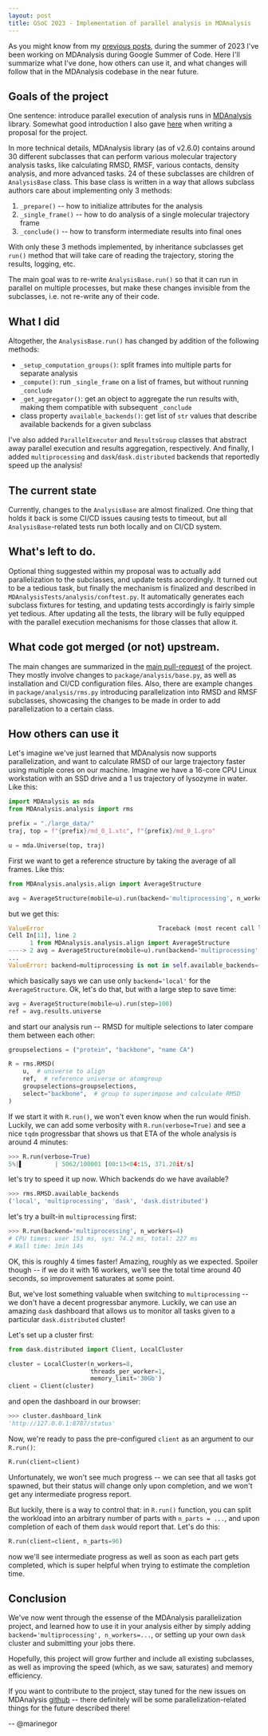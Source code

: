 ```yaml
---
layout: post
title: GSoC 2023 - Implementation of parallel analysis in MDAnalysis
---
```


As you might know from my [previous posts](https://marinegor.github.io/year-archive/), during the summer of 2023 I've been working on MDAnalysis during Google Summer of Code. Here I'll summarize what I've done, how others can use it, and what changes will follow that in the MDAnalysis codebase in the near future.


## Goals of the project
One sentence: introduce parallel execution of analysis runs in [MDAnalysis](https://github.com/MDAnalysis/mdanalysis) library. Somewhat good introduction I also gave [here](https://marinegor.github.io/posts/2023/05/gsoc-proposal/) when writing a proposal for the project.

In more technical details, MDAnalysis library (as of v2.6.0) contains around 30 different subclasses that can perform various molecular trajectory analysis tasks, like calculating RMSD, RMSF, various contacts, density analysis, and more advanced tasks. 24 of these subclasses are children of `AnalysisBase` class. This base class is written in a way that allows subclass authors care about implementing only 3 methods:

 1. `_prepare()` -- how to initialize attributes for the analysis
 2. `_single_frame()` -- how to do analysis of a single molecular trajectory frame
 3. `_conclude()` -- how to transform intermediate results into final ones

With only these 3 methods implemented, by inheritance subclasses get `run()` method that will take care of reading the trajectory, storing the results, logging, etc.

The main goal was to re-write `AnalysisBase.run()` so that it can run in parallel on multiple processes, but make these changes invisible from the subclasses, i.e. not re-write any of their code.

## What I did
Altogether, the `AnalysisBase.run()` has changed by addition of the following methods:

 - `_setup_computation_groups()`: split frames into multiple parts for separate analysis
 - `_compute()`: run `_single_frame` on a list of frames, but without running `_conclude`
 - `_get_aggregator()`: get an object to aggregate the run results with, making them compatible with subsequent `_conclude`
 - class property `available_backends()`: get list of `str` values that describe available backends for a given subclass

I've also added `ParallelExecutor` and `ResultsGroup` classes that abstract away parallel execution and results aggregation, respectively. And finally, I added `multiprocessing` and `dask`/`dask.distributed` backends that reportedly speed up the analysis!

## The current state
Currently, changes to the `AnalysisBase` are almost finalized. One thing that holds it back is some CI/CD issues causing tests to timeout, but all `AnalysisBase`-related tests run both locally and on CI/CD system.

## What's left to do.
Optional thing suggested within my proposal was to actually add parallelization to the subclasses, and update tests accordingly. It turned out to be a tedious task, but finally the mechanism is finalized and described in `MDAnalysisTests/analysis/conftest.py`. It automatically generates each subclass fixtures for testing, and updating tests accordingly is fairly simple yet tedious. After updating all the tests, the library will be fully equipped with the parallel execution mechanisms for those classes that allow it.


## What code got merged (or not) upstream.
The main changes are summarized in the [main pull-request](https://github.com/MDAnalysis/mdanalysis/pull/4162) of the project. They mostly involve changes to `package/analysis/base.py`, as well as installation and CI/CD configuration files. Also, there are example changes in `package/analysis/rms.py` introducing parallelization into RMSD and RMSF subclasses, showcasing the changes to be made in order to add parallelization to a certain class.


## How others can use it

Let's imagine we've just learned that MDAnalysis now supports parallelization, and want to calculate RMSD of our large trajectory faster using multiple cores on our machine. Imagine we have a 16-core CPU Linux workstation with an SSD drive and a 1 us trajectory of lysozyme in water. Like this:


```python
import MDAnalysis as mda
from MDAnalysis.analysis import rms

prefix = "./large_data/"
traj, top = f"{prefix}/md_0_1.xtc", f"{prefix}/md_0_1.gro"

u = mda.Universe(top, traj)
```

First we want to get a reference structure by taking the average of all frames. Like this:

```python
from MDAnalysis.analysis.align import AverageStructure

avg = AverageStructure(mobile=u).run(backend='multiprocessing', n_workers=16)
```

but we get this:

```python
ValueError                                Traceback (most recent call last)
Cell In[11], line 2
      1 from MDAnalysis.analysis.align import AverageStructure
----> 2 avg = AverageStructure(mobile=u).run(backend='multiprocessing', n_workers=16)
...
ValueError: backend=multiprocessing is not in self.available_backends=('local',) for class AverageStructure
```

which basically says we can use only `backend='local'` for the `AverageStructure`. Ok, let's do that, but with a large step to save time:


```python
avg = AverageStructure(mobile=u).run(step=100)
ref = avg.results.universe
```

and start our analysis run -- RMSD for multiple selections to later compare them between each other:


```python
groupselections = ("protein", "backbone", "name CA")

R = rms.RMSD(
    u,  # universe to align
    ref,  # reference universe or atomgroup
    groupselections=groupselections,
    select="backbone",  # group to superimpose and calculate RMSD
)
```

If we start it with `R.run()`, we won't even know when the run would finish. Luckily, we can add some verbosity with `R.run(verbose=True)` and see a nice `tqdm` progressbar that shows us that ETA of the whole analysis is around 4 minutes:

```python
>>> R.run(verbose=True)
5%|▌         | 5062/100001 [00:13<04:15, 371.20it/s]
```

let's try to speed it up now. Which backends do we have available?

```python
>>> rms.RMSD.available_backends
('local', 'multiprocessing', 'dask', 'dask.distributed')
```

let's try a built-in `multiprocessing` first:

```python
>>> R.run(backend='multiprocessing', n_workers=4)
# CPU times: user 153 ms, sys: 74.2 ms, total: 227 ms
# Wall time: 1min 14s
```

OK, this is roughly 4 times faster! Amazing, roughly as we expected.
Spoiler though -- if we do it with 16 workers, we'll see the total time around 40 seconds, so improvement saturates at some point.

But, we've lost something valuable when switching to `multiprocessing` -- we don't have a decent progressbar anymore. Luckily, we can use an amazing `dask` dashboard that allows us to monitor all tasks given to a particular `dask.distributed` cluster!

Let's set up a cluster first:

```python
from dask.distributed import Client, LocalCluster

cluster = LocalCluster(n_workers=8, 
                       threads_per_worker=1,
                       memory_limit='30Gb')
client = Client(cluster)
```

and open the dashboard in our browser:

```python
>>> cluster.dashboard_link
'http://127.0.0.1:8787/status'
```

Now, we're ready to pass the pre-configured `client` as an argument to our `R.run()`:

```python
R.run(client=client)
```

Unfortunately, we won't see much progress -- we can see that all tasks got spawned, but their status will change only upon completion, and we won't get any intermediate progress report.

But luckily, there is a way to control that: in `R.run()` function, you can split the workload into an arbitrary number of parts with `n_parts = ...`, and upon completion of each of them `dask` would report that. Let's do this:

```python
R.run(client=client, n_parts=96)
```

now we'll see intermediate progress as well as soon as each part gets completed, which is super helpful when trying to estimate the completion time.


## Conclusion
We've now went through the essense of the MDAnalysis parallelization project, and learned how to use it in your analysis either by simply adding `backend='multiprocessing', n_workers=...`, or setting up your own `dask` cluster and submitting your jobs there.

Hopefully, this project will grow further and include all existing subclasses, as well as improving the speed (which, as we saw, saturates) and memory efficiency.

If you want to contribute to the project, stay tuned for the new issues on MDAnalysis [github](https://github.com/MDAnalysis/mdanalysis) -- there definitely will be some parallelization-related things for the future described there!


-- @marinegor
